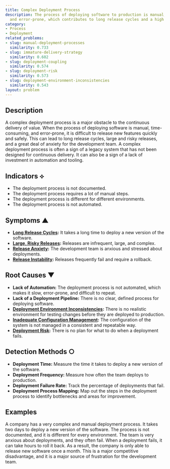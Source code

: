 ```yaml
---
title: Complex Deployment Process
description: The process of deploying software to production is manual, time-consuming,
  and error-prone, which contributes to long release cycles and a high risk of failure.
category:
- Process
- Deployment
related_problems:
- slug: manual-deployment-processes
  similarity: 0.733
- slug: immature-delivery-strategy
  similarity: 0.602
- slug: deployment-coupling
  similarity: 0.574
- slug: deployment-risk
  similarity: 0.573
- slug: deployment-environment-inconsistencies
  similarity: 0.543
layout: problem
---
```


## Description
A complex deployment process is a major obstacle to the continuous delivery of value. When the process of deploying software is manual, time-consuming, and error-prone, it is difficult to release new features quickly and safely. This can lead to long release cycles, large and risky releases, and a great deal of anxiety for the development team. A complex deployment process is often a sign of a legacy system that has not been designed for continuous delivery. It can also be a sign of a lack of investment in automation and tooling.

## Indicators ⟡
- The deployment process is not documented.
- The deployment process requires a lot of manual steps.
- The deployment process is different for different environments.
- The deployment process is not automated.

## Symptoms ▲
- **[Long Release Cycles](long-release-cycles.md):** It takes a long time to deploy a new version of the software.
- **[Large, Risky Releases](large-risky-releases.md):** Releases are infrequent, large, and complex.
- **[Release Anxiety](release-anxiety.md):** The development team is anxious and stressed about deployments.
- **[Release Instability](release-instability.md):** Releases frequently fail and require a rollback.

## Root Causes ▼
- **Lack of Automation:** The deployment process is not automated, which makes it slow, error-prone, and difficult to repeat.
- **Lack of a Deployment Pipeline:** There is no clear, defined process for deploying software.
- **[Deployment Environment Inconsistencies](deployment-environment-inconsistencies.md):** There is no realistic environment for testing changes before they are deployed to production.
- **[Inadequate Configuration Management](inadequate-configuration-management.md):** The configuration of the system is not managed in a consistent and repeatable way.
- **[Deployment Risk](deployment-risk.md):** There is no plan for what to do when a deployment fails.

## Detection Methods ○
- **Deployment Time:** Measure the time it takes to deploy a new version of the software.
- **Deployment Frequency:** Measure how often the team deploys to production.
- **Deployment Failure Rate:** Track the percentage of deployments that fail.
- **Deployment Process Mapping:** Map out the steps in the deployment process to identify bottlenecks and areas for improvement.

## Examples
A company has a very complex and manual deployment process. It takes two days to deploy a new version of the software. The process is not documented, and it is different for every environment. The team is very anxious about deployments, and they often fail. When a deployment fails, it can take hours to roll it back. As a result, the company is only able to release new software once a month. This is a major competitive disadvantage, and it is a major source of frustration for the development team.
